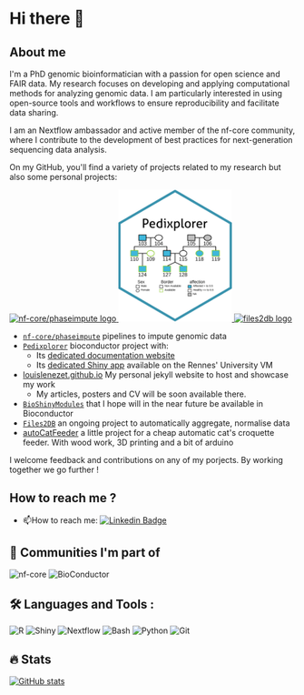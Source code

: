 # Hi there 👋

## About me

I'm a PhD genomic bioinformatician with a passion for open science and FAIR data.
My research focuses on developing and applying computational methods for analyzing genomic data.
I am particularly interested in using open-source tools and workflows to ensure reproducibility and facilitate data sharing.

I am an Nextflow ambassador and active member of the nf-core community, where I contribute to the development of best practices for next-generation sequencing data analysis.

On my GitHub, you'll find a variety of projects related to my research but also some personal projects:

<a href="https://nf-co.re/phaseimpute/">
  <img src="https://github.com/nf-core/phaseimpute/blob/master/docs/images/logo/nf-core-phaseimpute_hexagonal_logo.png" alt="nf-core/phaseimpute logo" width="200"/>
</a>
<a href="https://louislenezet.github.io/Pedixplorer/">
  <img src="https://github.com/LouisLeNezet/Pedixplorer/blob/devel/inst/figures/icon_Pedixplorer.png" alt="Pedixplorer logo" width="200"/>
</a>
<a href="https://github.com/LouisLeNezet/Files2DB">
  <img src="https://github.com/LouisLeNezet/Files2DB/blob/dev/assets/logo_files2db.png" alt="files2db logo" width="200"/>
</a>

- [`nf-core/phaseimpute`](https://nf-co.re/phaseimpute/) pipelines to impute genomic data 
- [`Pedixplorer`](https://www.bioconductor.org/packages/release/bioc/html/Pedixplorer.html) bioconductor project with:
  - Its [dedicated documentation website](https://louislenezet.github.io/Pedixplorer/)
  - Its [dedicated Shiny app](https://pedixplorer.univ-rennes.fr/) available on the Rennes' University VM
- [louislenezet.github.io](https://louislenezet.github.io/) My personal jekyll website to host and showcase my work
  - My articles, posters and CV will be soon available there.
- [`BioShinyModules`](https://github.com/stjude-biohackathon/BioShinyModules) that I hope will in the near future be available in Bioconductor
- [`Files2DB`](https://github.com/LouisLeNezet/Files2DB) an ongoing project to automatically aggregate, normalise data
- [autoCatFeeder](https://github.com/LouisLeNezet/autoCatFeeder) a little project for a cheap automatic cat's croquette feeder.
With wood work, 3D printing and a bit of arduino

I welcome feedback and contributions on any of my porjects. By working together we go further !

## How to reach me ?

- :mailbox:How to reach me: [![Linkedin Badge](https://i.stack.imgur.com/gVE0j.png)](https://www.linkedin.com/in/louis-le-n%C3%A9zet-618aba166/)

## :handshake: Communities I'm part of

![nf-core](https://img.shields.io/badge/nfcore-22ae63?style=for-the-badge&logo=nf-core&logoColor=white) ![BioConductor](https://img.shields.io/badge/BioConductor-0087af?style=for-the-badge&logo=bio-conductor&logoColor=white)

## :hammer_and_wrench: Languages and Tools :

![R](https://img.shields.io/badge/R-276DC3?style=for-the-badge&logo=r&logoColor=white) ![Shiny](https://img.shields.io/badge/Shiny-blue?style=for-the-badge&logo=r&logoColor=white) ![Nextflow](https://img.shields.io/badge/Newtflow-0dc09d?style=for-the-badge&logo=nextflow&logoColor=white) ![Bash](https://img.shields.io/badge/Bash-4EAA25?style=for-the-badge&logo=gnubash&logoColor=white) ![Python](https://img.shields.io/badge/Python-c9a02c?style=for-the-badge&logo=python&logoColor=white)  ![Git](https://img.shields.io/badge/Git-f05133?style=for-the-badge&logo=git&logoColor=white) 

## :fire: Stats

[![GitHub stats](https://github-readme-stats.vercel.app/api?username=LouisLeNezet&show_icons=true&theme=dark&count_private=true&show_icons=true&rank_icon=github)](https://github.com/anuraghazra/github-readme-stats)
